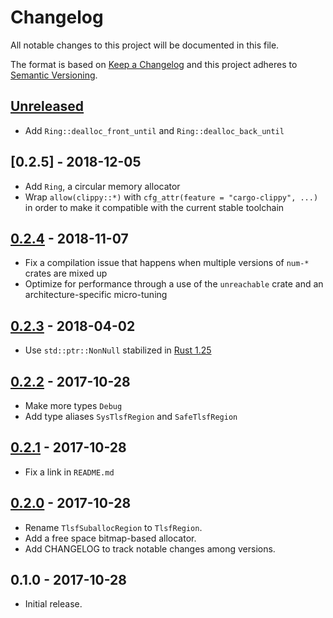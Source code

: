 # Changelog

All notable changes to this project will be documented in this file.

The format is based on [Keep a Changelog](http://keepachangelog.com/en/1.0.0/)
and this project adheres to [Semantic Versioning](http://semver.org/spec/v2.0.0.html).

## [Unreleased]

- Add `Ring::dealloc_front_until` and `Ring::dealloc_back_until`

## [0.2.5] - 2018-12-05

- Add `Ring`, a circular memory allocator
- Wrap `allow(clippy::*)` with `cfg_attr(feature = "cargo-clippy", ...)` in order to make it compatible with the current stable toolchain

## [0.2.4] - 2018-11-07

- Fix a compilation issue that happens when multiple versions of `num-*` crates are mixed up
- Optimize for performance through a use of the `unreachable` crate and an architecture-specific micro-tuning

## [0.2.3] - 2018-04-02

- Use `std::ptr::NonNull` stabilized in [Rust 1.25]

[Rust 1.25]: https://blog.rust-lang.org/2018/03/29/Rust-1.25.html

## [0.2.2] - 2017-10-28

- Make more types `Debug`
- Add type aliases `SysTlsfRegion` and `SafeTlsfRegion`

## [0.2.1] - 2017-10-28

- Fix a link in `README.md`

## [0.2.0] - 2017-10-28

- Rename `TlsfSuballocRegion` to `TlsfRegion`.
- Add a free space bitmap-based allocator.
- Add CHANGELOG to track notable changes among versions.

## 0.1.0 - 2017-10-28

- Initial release.

[Unreleased]: https://github.com/yvt/xalloc-rs/compare/HEAD...v0.2.4
[0.2.4]: https://github.com/yvt/xalloc-rs/compare/v0.2.4...v0.2.3
[0.2.3]: https://github.com/yvt/xalloc-rs/compare/v0.2.3...v0.2.2
[0.2.2]: https://github.com/yvt/xalloc-rs/compare/v0.2.2...v0.2.1
[0.2.1]: https://github.com/yvt/xalloc-rs/compare/v0.2.1...v0.2.0
[0.2.0]: https://github.com/yvt/xalloc-rs/compare/v0.2.0...v0.1.0
